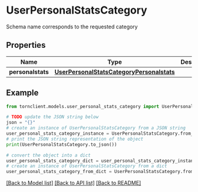 # UserPersonalStatsCategory

Schema name corresponds to the requested category

## Properties

Name | Type | Description | Notes
------------ | ------------- | ------------- | -------------
**personalstats** | [**UserPersonalStatsCategoryPersonalstats**](UserPersonalStatsCategoryPersonalstats.md) |  | 

## Example

```python
from tornclient.models.user_personal_stats_category import UserPersonalStatsCategory

# TODO update the JSON string below
json = "{}"
# create an instance of UserPersonalStatsCategory from a JSON string
user_personal_stats_category_instance = UserPersonalStatsCategory.from_json(json)
# print the JSON string representation of the object
print(UserPersonalStatsCategory.to_json())

# convert the object into a dict
user_personal_stats_category_dict = user_personal_stats_category_instance.to_dict()
# create an instance of UserPersonalStatsCategory from a dict
user_personal_stats_category_from_dict = UserPersonalStatsCategory.from_dict(user_personal_stats_category_dict)
```
[[Back to Model list]](../README.md#documentation-for-models) [[Back to API list]](../README.md#documentation-for-api-endpoints) [[Back to README]](../README.md)


